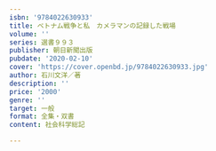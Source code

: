 ```yaml
---
isbn: '9784022630933'
title: ベトナム戦争と私　カメラマンの記録した戦場
volume: ''
series: 選書９９３
publisher: 朝日新聞出版
pubdate: '2020-02-10'
cover: 'https://cover.openbd.jp/9784022630933.jpg'
author: 石川文洋／著
description: ''
price: '2000'
genre: ''
target: 一般
format: 全集・双書
content: 社会科学総記

---
```

